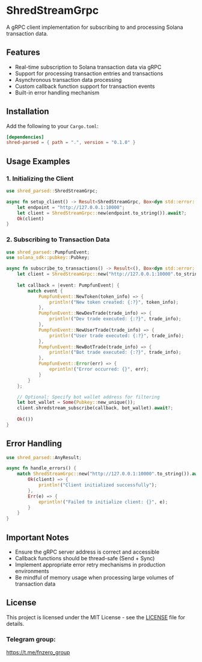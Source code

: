 # ShredStreamGrpc

A gRPC client implementation for subscribing to and processing Solana transaction data.

## Features

- Real-time subscription to Solana transaction data via gRPC
- Support for processing transaction entries and transactions
- Asynchronous transaction data processing
- Custom callback function support for transaction events
- Built-in error handling mechanism

## Installation

Add the following to your `Cargo.toml`:

```toml
[dependencies]
shred-parsed = { path = ".", version = "0.1.0" }
```

## Usage Examples

### 1. Initializing the Client

```rust
use shred_parsed::ShredStreamGrpc;

async fn setup_client() -> Result<ShredStreamGrpc, Box<dyn std::error::Error>> {
    let endpoint = "http://127.0.0.1:10000";
    let client = ShredStreamGrpc::new(endpoint.to_string()).await?;
    Ok(client)
}
```

### 2. Subscribing to Transaction Data

```rust
use shred_parsed::PumpfunEvent;
use solana_sdk::pubkey::Pubkey;

async fn subscribe_to_transactions() -> Result<(), Box<dyn std::error::Error>> {
    let client = ShredStreamGrpc::new("http://127.0.0.1:10000".to_string()).await?;
    
    let callback = |event: PumpfunEvent| {
        match event {
            PumpfunEvent::NewToken(token_info) => {
                println!("New token created: {:?}", token_info);
            },
            PumpfunEvent::NewDevTrade(trade_info) => {
                println!("Dev trade executed: {:?}", trade_info);
            },
            PumpfunEvent::NewUserTrade(trade_info) => {
                println!("User trade executed: {:?}", trade_info);
            },
            PumpfunEvent::NewBotTrade(trade_info) => {
                println!("Bot trade executed: {:?}", trade_info);
            },
            PumpfunEvent::Error(err) => {
                eprintln!("Error occurred: {}", err);
            }
        }
    };

    // Optional: Specify bot wallet address for filtering
    let bot_wallet = Some(Pubkey::new_unique());
    client.shredstream_subscribe(callback, bot_wallet).await?;
    
    Ok(())
}
```

## Error Handling

```rust
use shred_parsed::AnyResult;

async fn handle_errors() {
    match ShredStreamGrpc::new("http://127.0.0.1:10000".to_string()).await {
        Ok(client) => {
            println!("Client initialized successfully");
        },
        Err(e) => {
            eprintln!("Failed to initialize client: {}", e);
        }
    }
}
```

## Important Notes

- Ensure the gRPC server address is correct and accessible
- Callback functions should be thread-safe (Send + Sync)
- Implement appropriate error retry mechanisms in production environments
- Be mindful of memory usage when processing large volumes of transaction data

## License

This project is licensed under the MIT License - see the [LICENSE](LICENSE) file for details.


### Telegram group:
https://t.me/fnzero_group
